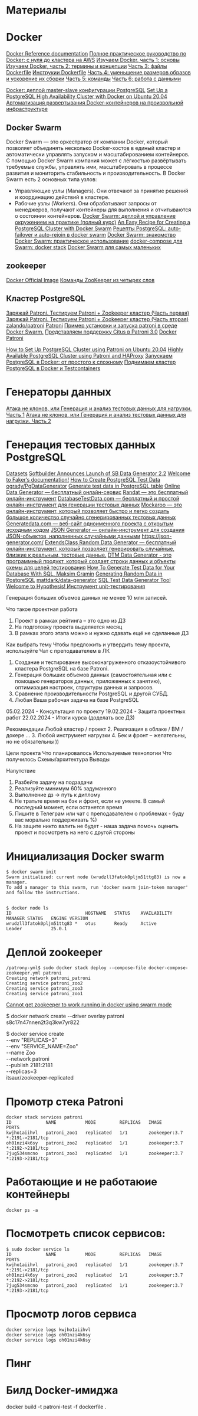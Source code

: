 # Материалы
# Docker
[Docker Reference documentation](https://docs.docker.com/reference/)
[Полное практическое руководство по Docker: с нуля до кластера на AWS](https://habr.com/ru/articles/310460/)
[Изучаем Docker, часть 1: основы](https://habr.com/ru/companies/ruvds/articles/438796/)
[Изучаем Docker, часть 2: термины и концепции](https://habr.com/ru/companies/ruvds/articles/439978/)
[Часть 3: файлы Dockerfile](https://habr.com/ru/companies/ruvds/articles/439980/)
    [Инструкии Dockerfile](https://kapeli.com/cheat_sheets/Dockerfile.docset/Contents/Resources/Documents/index)
[Часть 4: уменьшение размеров образов и ускорение их сборки](https://habr.com/ru/companies/ruvds/articles/440658/)
[Часть 5: команды](https://habr.com/ru/companies/ruvds/articles/440660/)
[Часть 6: работа с данными](https://habr.com/ru/companies/ruvds/articles/441574/)

[Docker: деплой master-slave конфигурации PostgreSQL](https://habr.com/ru/companies/redmadrobot/articles/314104/)
[Set Up a PostgreSQL High Availability Cluster with Docker on Ubuntu 20.04](https://www.stepstoperform.com/2022/12/pg12-cluster-docker-ubuntu.html)
[Автоматизация развертывания Docker-контейнеров на произвольной инфраструктуре](https://habr.com/ru/companies/redmadrobot/articles/303118/)

 ## Docker Swarm
Docker Swarm — это оркестратор от компании Docker, который позволяет объединять несколько Docker-хостов в единый кластер и автоматически управлять запуском и масштабированием контейнеров.
С помощью Docker Swarm компания может с лёгкостью развёртывать требуемые службы, управлять ими, масштабировать в процессе развития и мониторить стабильность и производительность.
В Docker Swarm есть 2 основных типа узлов:
* Управляющие узлы (Managers). Они отвечают за принятие решений и координацию действий в кластере.
* Рабочие узлы (Workers). Они обрабатывают запросы от менеджеров, получают контейнеры для выполнения и отчитываются о состоянии контейнеров.
[Doсker Swarm: деплой и управление окружением на практике (полный курс)](https://www.youtube.com/watch?v=GgkreJfdTL8)
[An Easy Recipe for Creating a PostgreSQL Cluster with Docker Swarm](https://www.crunchydata.com/blog/an-easy-recipe-for-creating-a-postgresql-cluster-with-docker-swarm)
[Рецепты PostgreSQL: auto-failover и auto-rejoin в docker swarm](https://habr.com/ru/articles/498132/)
[Docker Swarm: знакомство](https://rebrainme.com/blog/docker/docker-swarm-znakomstvo/)
[Docker Swarm: практическое использование](https://rebrainme.com/blog/docker/docker-swarm-prakticheskoe-ispolzovanie/)
[docker-compose для Swarm: docker stack](https://dotsandbrackets.com/docker-stack-ru/)
[Docker Swarm для самых маленьких](https://habr.com/ru/articles/659813/)

 ## zookeeper
[Docker Official Image](https://hub.docker.com/_/zookeeper)
[Команды ZooKeeper из четырех слов](https://russianblogs.com/article/91851440632/)

 ## Кластер PostgreSQL
[Заряжай Patroni. Тестируем Patroni + Zookeeper кластер (Часть первая)](https://habr.com/ru/companies/vsrobotics/articles/534828/)
[Заряжай Patroni. Тестируем Patroni + Zookeeper кластер (Часть вторая)](https://habr.com/ru/companies/vsrobotics/articles/534840/)
[zalando/patroni](https://github.com/zalando/patroni)
[Patroni](https://patroni.readthedocs.io/en/latest/index.html#)
[Пример установки и запуска patroni в среде Docker Swarm.](https://github.com/tsvetkov-vladimir/docker-patroni/blob/master/README.md)
[Представляем поддержку Citus в Patroni 3.0](https://www.citusdata.com/blog/2023/03/06/patroni-3-0-and-citus-scalable-ha-postgres/)
[Docker Patroni](https://gitlab.com/bprescott-support/wiki/-/wikis/Docker-Patroni)

[How to Set Up PostgreSQL Cluster using Patroni on Ubuntu 20.04](https://snapshooter.com/learn/postgresql/postgresql-cluster-patroni)
[Highly Available PostgreSQL Cluster using Patroni and HAProxy](https://dev.to/dm8ry/highly-available-postgresql-cluster-using-patroni-and-haproxy-2e03)
[Запускаем PostgreSQL в Docker: от простого к сложному](https://habr.com/ru/articles/578744/)
[Поднимаем кластер PostgreSQL в Docker и Testcontainers](https://habr.com/ru/articles/754168/)



# Генераторы данных
[Атака не клонов, или Генерация и анализ тестовых данных для нагрузки. Часть 1](https://habr.com/ru/companies/oleg-bunin/articles/588643/)
[Атака не клонов, или Генерация и анализ тестовых данных для нагрузки. Часть 2](https://habr.com/ru/companies/oleg-bunin/articles/589543/)

# Генерация тестовых данных PostgreSQL

[Datasets](https://www.kaggle.com/datasets)
[Softbuilder Announces Launch of SB Data Generator 2.2](https://www.postgresql.org/about/news/softbuilder-announces-launch-of-sb-data-generator-22-2568/)
[Welcome to Faker’s documentation!](https://faker.readthedocs.io/en/master/)
[How to Create PostgreSQL Test Data](https://www.getsynth.com/docs/blog/2021/03/09/postgres-data-gen)
[ogrady/PgDataGenerator](https://github.com/ogrady/PgDataGenerator/blob/master/pggenerator.py)
[Generate test data in PostgreSQL table](https://stackoverflow.com/questions/36463134/generate-test-data-in-postgresql-table)
[Online Data Generator — бесплатный онлайн-сервис](https://www.onlinedatagenerator.com/home/demo)
[Randat — это бесплатный онлайн-инструмент](http://www.randat.com/)
[DatabaseTestData.com — бесплатный и простой онлайн-инструмент для генерации тестовых данных](https://www.databasetestdata.com/)
[Mockaroo — это онлайн-инструмент, который позволяет быстро и легко создать большое количество случайно сгенерированных тестовых данных](https://www.mockaroo.com/)
[Generatedata.com — веб-сайт одноименного проекта с открытым исходным кодом](https://generatedata.com/)
[JSON Generator — онлайн-инструмент для создания JSON-объектов, наполненных случайными данными](https://next.json-generator.com/) https://json-generator.com/
[ExtendsClass Random Data Generator — бесплатный онлайн-инструмент, который позволяет генерировать случайные, близкие к реальным, тестовые данные.](https://testengineer.ru/besplatnye-onlajn-generatory-testovyh-dannyh/#h-extendsclass-random-data-generator)
[DTM Data Generator - это программный продукт, который создает строки данных и объекты схемы для целей тестирования](https://sqledit.com/dg/index.html)
[How To Generate Test Data for Your Database With SQL. Maksim Gramin](https://percona.community/blog/2023/03/30/how-to-generate-test-data-for-your-database-with-sql/)
[Generating Random Data in PostgreSQL](https://www.simononsoftware.com/generating-random-data-in-postgresql/)
[mattdark/data-generator](https://github.com/mattdark/data-generator/blob/main/README.md)
[SQL Test Data Generator Tool](https://www.coderstool.com/sql-test-data-generator)
[Welcome to Hypothesis! Инструмент unit-тестирования](https://hypothesis.readthedocs.io/en/latest/)

Генерация больших объемов данных не менее 10 млн записей.


Что такое проектная работа
1. Проект в рамках рейтинга – это одно из ДЗ
2. На подготовку проекта выделяется месяц
3. В рамках этого этапа можно и нужно сдавать ещё не сделанные ДЗ

Как выбрать тему
Чтобы предложить и утвердить тему проекта, используйте Чат с преподавателем в ЛК
1. Создание и тестирование высоконагруженного отказоустойчивого кластера PostgreSQL на базе
Patroni.
2. Генерация больших объемов данных (самостоятельная или с помощью генераторов данных,
приложенных к занятию), оптимизация настроек, структуры данных и запросов.
3. Сравнение производительности PostgreSQL и другой СУБД.
4. Любая Ваша рабочая задача на базе PostgreSQL


05.02.2024 - Консультация по проекту
19.02.2024 - Защита проектных работ
22.02.2024 - Итоги курса (доделать все ДЗ)


Рекомендации
Любой кластер / проект
2. Реализация в облаке / ВМ / докере …
3. Любой инструмент нагрузки
4. Бек и фронт – желательны, но не обязательны ))

Цели проекта
Что планировалось
Используемые технологии
Что получилось
Схемы/архитектура
Выводы


Напутствие
1. Разбейте задачу на подзадачи
2. Реализуйте минимум 60% задуманного
3. Выполнение дз -> путь к диплому
4. Не тратьте время на бэк и фронт, если не умеете. В самый последний момент, если останется
время
5. Пишите в Телеграм или чат с преподавателем о проблемах - буду вас морально
поддерживать %)
6. На защите никто валить не будет - наша задача помочь оценить проект и посмотреть на него с
другой стороны 




# Инициализация Docker swarm
    $ docker swarm init
    Swarm initialized: current node (wrudzll3fatok0pljm51ttg83) is now a manager.
    To add a manager to this swarm, run 'docker swarm join-token manager' and follow the instructions.


    $ docker node ls
    ID                            HOSTNAME   STATUS    AVAILABILITY   MANAGER STATUS   ENGINE VERSION
    wrudzll3fatok0pljm51ttg83 *   otus       Ready     Active         Leader           25.0.1

# Деплой zookeeper
    /patrony-yml$ sudo docker stack deploy --compose-file docker-compose-zookeeper.yml patroni
    Creating network patroni_patroni
    Creating service patroni_zoo2
    Creating service patroni_zoo3
    Creating service patroni_zoo1

[Cannot get zookeeper to work running in docker using swarm mode](https://forums.docker.com/t/cannot-get-zookeeper-to-work-running-in-docker-using-swarm-mode/27109)


   $ docker network create --driver overlay patroni
s8c17n47nnen2t3q3kw7yr822

   $ docker service create \
    --env "REPLICAS=3" \
    --env "SERVICE_NAME=Zoo" \
    --name Zoo \
    --network patroni \
    --publish 2181:2181 \
    --replicas=3 \
    itsaur/zookeeper-replicated

# Промотр стека Patroni
    docker stack services patroni
    ID             NAME           MODE         REPLICAS   IMAGE           PORTS
    kwjho1aiihvl   patroni_zoo1   replicated   1/1        zookeeper:3.7   *:2191->2181/tcp
    oh01nzi4k6sy   patroni_zoo2   replicated   1/1        zookeeper:3.7   *:2192->2181/tcp
    7jug534smcno   patroni_zoo3   replicated   1/1        zookeeper:3.7   *:2193->2181/tcp

# Работающие и не работаюие контейнеры
    docker ps -a 

# Посмотреть список сервисов:
    $ sudo docker service ls
    ID             NAME           MODE         REPLICAS   IMAGE           PORTS
    kwjho1aiihvl   patroni_zoo1   replicated   1/1        zookeeper:3.7   *:2191->2181/tcp
    oh01nzi4k6sy   patroni_zoo2   replicated   1/1        zookeeper:3.7   *:2192->2181/tcp
    7jug534smcno   patroni_zoo3   replicated   1/1        zookeeper:3.7   *:2193->2181/tcp

# Просмотр логов сервиса
    docker service logs kwjho1aiihvl
    docker service logs oh01nzi4k6sy
    docker service logs oh01nzi4k6sy

# Пинг

# Билд Docker-имиджа
docker build -t patroni-test -f dockerfile .



